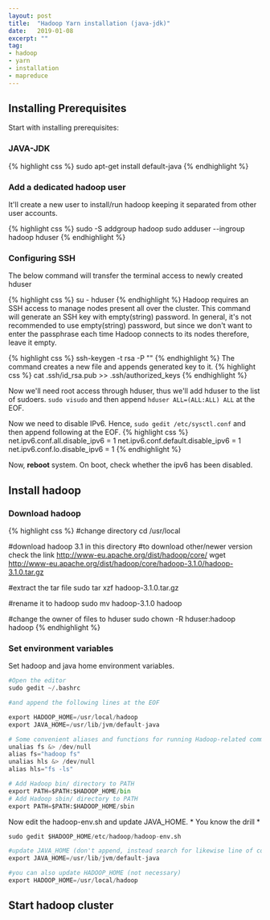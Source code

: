 ```yaml
---
layout: post
title:  "Hadoop Yarn installation (java-jdk)"
date:   2019-01-08
excerpt: ""
tag:
- hadoop
- yarn
- installation
- mapreduce
---
```



## Installing Prerequisites

Start with installing prerequisites:

### JAVA-JDK

{% highlight css %}
sudo apt-get install default-java
{% endhighlight %}

### Add a dedicated hadoop user

It'll create a new user to install/run hadoop keeping it separated from other user accounts.

{% highlight css %}
sudo -S addgroup hadoop
sudo adduser --ingroup hadoop hduser
{% endhighlight %}

### Configuring SSH

The below command will transfer the terminal access to newly created hduser

{% highlight css %}
su - hduser
{% endhighlight %}
Hadoop requires an SSH access to manage nodes present all over the cluster. This command will generate an SSH key with empty(string) password. In general, it's not recommended to use empty(string) password, but since we don't want to enter the passphrase each time Hadoop connects to its nodes therefore, leave it empty.

{% highlight css %}
ssh-keygen -t rsa -P ""
{% endhighlight %}
The command creates a new file and appends generated key to it.
{% highlight css %}
cat .ssh/id_rsa.pub >> .ssh/authorized_keys
{% endhighlight %}

Now we'll need root access through hduser, thus we'll add hduser to the list of sudoers. `sudo visudo` and then append `hduser ALL=(ALL:ALL) ALL` at the EOF.

Now we need to disable IPv6. Hence, `sudo gedit /etc/sysctl.conf` and then append following at the EOF.
{% highlight css %}
net.ipv6.conf.all.disable_ipv6 = 1
net.ipv6.conf.default.disable_ipv6 = 1 
net.ipv6.conf.lo.disable_ipv6 = 1
{% endhighlight %}

Now, **reboot** system. On boot, check whether the ipv6 has been disabled.

## Install hadoop

### Download hadoop

{% highlight css %}
#change directory
cd /usr/local

#download hadoop 3.1 in this directory
#to download other/newer version check the link http://www-eu.apache.org/dist/hadoop/core/
wget http://www-eu.apache.org/dist/hadoop/core/hadoop-3.1.0/hadoop-3.1.0.tar.gz

#extract the tar file
sudo tar xzf hadoop-3.1.0.tar.gz

#rename it to hadoop
sudo mv hadoop-3.1.0 hadoop

#change the owner of files to hduser
sudo chown -R hduser:hadoop hadoop
{% endhighlight %}

### Set environment variables

Set hadoop and java home environment variables.

```python
#Open the editor
sudo gedit ~/.bashrc

#and append the following lines at the EOF

export HADOOP_HOME=/usr/local/hadoop
export JAVA_HOME=/usr/lib/jvm/default-java

# Some convenient aliases and functions for running Hadoop-related commands  
unalias fs &> /dev/null 
alias fs="hadoop fs" 
unalias hls &> /dev/null 
alias hls="fs -ls" 

# Add Hadoop bin/ directory to PATH  
export PATH=$PATH:$HADOOP_HOME/bin
# Add Hadoop sbin/ directory to PATH  
export PATH=$PATH:$HADOOP_HOME/sbin
```

Now edit the hadoop-env.sh and update JAVA_HOME. * You know the drill *

```python
sudo gedit $HADOOP_HOME/etc/hadoop/hadoop-env.sh

#update JAVA_HOME (don't append, instead search for likewise line of code, it might be in the comments!)
export JAVA_HOME=/usr/lib/jvm/default-java

#you can also update HADOOP_HOME (not necessary)
export HADOOP_HOME=/usr/local/hadoop
```


## Start hadoop cluster



